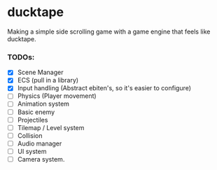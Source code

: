 # ducktape

Making a simple side scrolling game with a game engine that feels like ducktape.

### TODOs:
- [x] Scene Manager
- [x] ECS (pull in a library)
- [x] Input handling (Abstract ebiten's, so it's easier to configure)
- [ ] Physics (Player movement)
- [ ] Animation system
- [ ] Basic enemy
- [ ] Projectiles
- [ ] Tilemap / Level system
- [ ] Collision
- [ ] Audio manager
- [ ] UI system
- [ ] Camera system.
